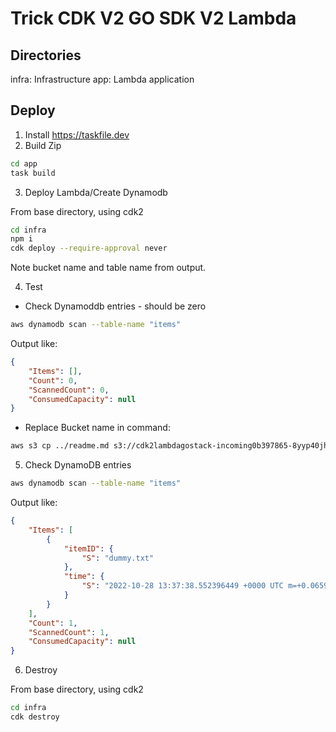 # Trick CDK V2 GO SDK V2 Lambda

## Directories

infra: Infrastructure
app: Lambda application

## Deploy

1) Install https://taskfile.dev
2) Build Zip

```bash
cd app
task build
```

3) Deploy Lambda/Create Dynamodb

From base directory, using cdk2

```bash
cd infra
npm i
cdk deploy --require-approval never
```

Note bucket name and table name from output.

4) Test

- Check Dynamoddb entries - should be zero

```bash
aws dynamodb scan --table-name "items"
```

Output like:
```json
{
    "Items": [],
    "Count": 0,
    "ScannedCount": 0,
    "ConsumedCapacity": null
}
```

- Replace Bucket name in command:

```bash
aws s3 cp ../readme.md s3://cdk2lambdagostack-incoming0b397865-8yyp40jh593s/dummy.txt
```

5) Check DynamoDB entries

```bash
aws dynamodb scan --table-name "items"
```

Output like:
```json
{
    "Items": [
        {
            "itemID": {
                "S": "dummy.txt"
            },
            "time": {
                "S": "2022-10-28 13:37:38.552396449 +0000 UTC m=+0.065920903"
            }
        }
    ],
    "Count": 1,
    "ScannedCount": 1,
    "ConsumedCapacity": null
}
```

6) Destroy

From base directory, using cdk2

```bash
cd infra
cdk destroy
```
